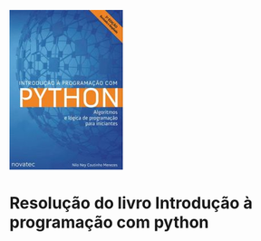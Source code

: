 ![Livro introdução à programação com python.](/images/INTRODUCAO-PROGRAMACAO-PYTHON.jpg "Nilo Ney Coutinho Menezes")

# Resolução do livro Introdução à programação com python
